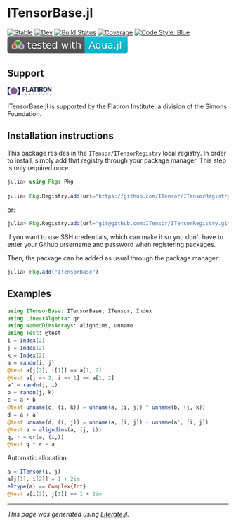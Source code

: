 # ITensorBase.jl

[![Stable](https://img.shields.io/badge/docs-stable-blue.svg)](https://itensor.github.io/ITensorBase.jl/stable/)
[![Dev](https://img.shields.io/badge/docs-dev-blue.svg)](https://itensor.github.io/ITensorBase.jl/dev/)
[![Build Status](https://github.com/ITensor/ITensorBase.jl/actions/workflows/Tests.yml/badge.svg?branch=main)](https://github.com/ITensor/ITensorBase.jl/actions/workflows/Tests.yml?query=branch%3Amain)
[![Coverage](https://codecov.io/gh/ITensor/ITensorBase.jl/branch/main/graph/badge.svg)](https://codecov.io/gh/ITensor/ITensorBase.jl)
[![Code Style: Blue](https://img.shields.io/badge/code%20style-blue-4495d1.svg)](https://github.com/invenia/BlueStyle)
[![Aqua](https://raw.githubusercontent.com/JuliaTesting/Aqua.jl/master/badge.svg)](https://github.com/JuliaTesting/Aqua.jl)

## Support

<picture>
  <source media="(prefers-color-scheme: dark)" width="20%" srcset="docs/src/assets/CCQ-dark.png">
  <img alt="Flatiron Center for Computational Quantum Physics logo." width="20%" src="docs/src/assets/CCQ.png">
</picture>


ITensorBase.jl is supported by the Flatiron Institute, a division of the Simons Foundation.

## Installation instructions

This package resides in the `ITensor/ITensorRegistry` local registry.
In order to install, simply add that registry through your package manager.
This step is only required once.
```julia
julia> using Pkg: Pkg

julia> Pkg.Registry.add(url="https://github.com/ITensor/ITensorRegistry")
```
or:
```julia
julia> Pkg.Registry.add(url="git@github.com:ITensor/ITensorRegistry.git")
```
if you want to use SSH credentials, which can make it so you don't have to enter your Github ursername and password when registering packages.

Then, the package can be added as usual through the package manager:

```julia
julia> Pkg.add("ITensorBase")
```

## Examples

````julia
using ITensorBase: ITensorBase, ITensor, Index
using LinearAlgebra: qr
using NamedDimsArrays: aligndims, unname
using Test: @test
i = Index(2)
j = Index(2)
k = Index(2)
a = randn(i, j)
@test a[j[2], i[1]] == a[1, 2]
@test a[j => 2, i => 1] == a[1, 2]
a′ = randn(j, i)
b = randn(j, k)
c = a * b
@test unname(c, (i, k)) ≈ unname(a, (i, j)) * unname(b, (j, k))
d = a + a′
@test unname(d, (i, j)) ≈ unname(a, (i, j)) + unname(a′, (i, j))
@test a ≈ aligndims(a, (j, i))
q, r = qr(a, (i,))
@test q * r ≈ a
````

Automatic allocation

````julia
a = ITensor(i, j)
a[j[1], i[2]] = 1 + 2im
eltype(a) == Complex{Int}
@test a[i[2], j[1]] == 1 + 2im
````

---

*This page was generated using [Literate.jl](https://github.com/fredrikekre/Literate.jl).*


